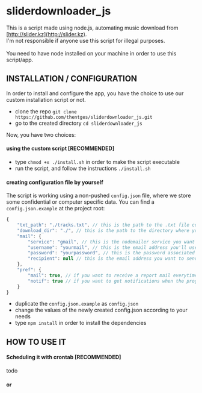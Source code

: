 # sliderdownloader_js
This is a script made using node.js, automating music download from [http://slider.kz](http://slider.kz). <br />
I'm not responsible if anyone use this script for illegal purposes.
<br /> <br />
You need to have node installed on your machine in order to use this script/app.

## INSTALLATION / CONFIGURATION
In order to install and configure the app, you have the choice to use our custom installation script or not.
<br />
- clone the repo ```git clone https://github.com/thentges/sliderdownloader_js.git```
- go to the created directory ```cd sliderdownloader_js```

Now, you have two choices:
#### using the custom script [RECOMMENDED]
- type ```chmod +x ./install.sh``` in order to make the script executable
- run the script, and follow the instructions ```./install.sh```
#### creating configuration file by yourself
The script is working using a non-pushed ```config.json``` file, where we store some confidential or computer specific data.
You can find a ```config.json.example``` at the project root:
```javascript
{
    "txt_path": "./tracks.txt", // this is the path to the .txt file containing your song list
    "download_dir": "./", // this is the path to the directory where you want the tracks downloaded
    "mail": {
        "service": "gmail", // this is the nodemailer service you want to use to mail the recap (possibilities list here: https://nodemailer.com/smtp/well-known/)
        "username": "yourmail", // this is the email address you'll use to send the report
        "password": "yourpassword", // this is the password associated to this email
        "recipient": null // this is the email address you want to send the recap to. If null, the recap will be sent to the sender address
    },
    "pref": {
        "mail": true, // if you want to receive a report mail everytime the program download something, false if not
        "notif": true // if you want to get notifications when the program starts and ends, false if not
    }
}
```
- duplicate the ```config.json.example``` as ```config.json```
- change the values of the newly created config.json according to your needs
- type ```npm install``` in order to install the dependencies

## HOW TO USE IT
#### Scheduling it with crontab [RECOMMENDED]
todo
#### or
